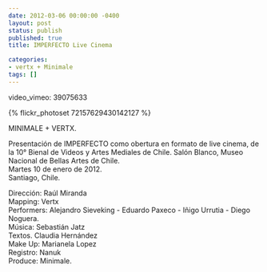 ```yaml
---
date: 2012-03-06 00:00:00 -0400
layout: post
status: publish
published: true
title: IMPERFECTO Live Cinema

categories:
- vertx + Minimale
tags: []
---
```


video_vimeo: 39075633
<p>{% flickr_photoset 72157629430142127 %}
<p>MINIMALE + VERTX.</p>
<p>Presentación de IMPERFECTO como obertura en formato de live cinema, de la 10&deg; Bienal de Videos y Artes Mediales de Chile. Salón Blanco, Museo Nacional de Bellas Artes de Chile.<br />
Martes 10 de enero de 2012.<br />
Santiago, Chile.</p>
<p>Dirección: Raúl Miranda<br />
Mapping: Vertx<br />
Performers: Alejandro Sieveking - Eduardo Paxeco - Iñigo Urrutia - Diego Noguera.<br />
Música: Sebastián Jatz<br />
Textos. Claudia Hernández<br />
Make Up: Marianela Lopez<br />
Registro: Nanuk<br />
Produce: Minimale.</p>
